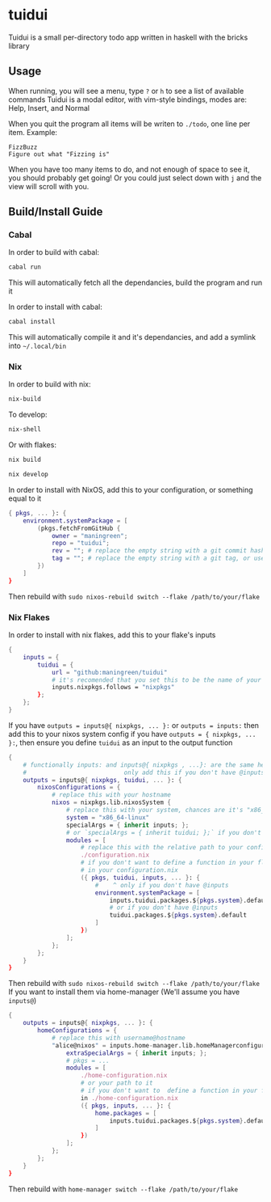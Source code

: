 # tuidui

Tuidui is a small per-directory todo app written in haskell with the bricks library

## Usage

When running, you will see a menu, type `?` or `h` to see a list of available commands
Tuidui is a modal editor, with vim-style bindings, modes are:
Help, Insert, and Normal

When you quit the program all items will be writen to `./todo`, one line per item. Example:
```
FizzBuzz
Figure out what "Fizzing is"
```
When you have too many items to do, and not enough of space to see it, you should probably get going! Or you could just select down with `j` and the view will scroll with you.

## Build/Install Guide

### Cabal

In order to build with cabal:
```bash
cabal run
```
This will automatically fetch all the dependancies, build the program and run it

In order to install with cabal:
```bash
cabal install
```
This will automatically compile it and it's dependancies, and add a symlink into `~/.local/bin`

### Nix

In order to build with nix:

```bash
nix-build
```

To develop:
```bash 
nix-shell
```

Or with flakes:
```bash
nix build
```

```bash 
nix develop
```

In order to install with NixOS, add this to your configuration, or something equal to it
```nix
{ pkgs, ... }: {
    environment.systemPackage = [
        (pkgs.fetchFromGitHub {
            owner = "maningreen";
            repo = "tuidui";
            rev = ""; # replace the empty string with a git commit hash or use tag
            tag = ""; # replace the empty string with a git tag, or use rev
        })
    ]
}
```
Then rebuild with `sudo nixos-rebuild switch --flake /path/to/your/flake`

### Nix Flakes

In order to install with nix flakes, add this to your flake's inputs
```nix
{
    inputs = {
        tuidui = {
            url = "github:maningreen/tuidui"
            # it's recomended that you set this to be the name of your nixpkgs
            inputs.nixpkgs.follows = "nixpkgs"
        };
    };
}
```

If you have `outputs = inputs@{ nixpkgs, ... }:` or `outputs = inputs:` then add this to your nixos system config
if you have `outputs = { nixpkgs, ... }:`, then ensure you define `tuidui` as an input to the output function

```nix
{
    # functionally inputs: and inputs@{ nixpkgs , ...}: are the same here
    #                           only add this if you don't have @inputs
    outputs = inputs@{ nixpkgs, tuidui, ... }: {
        nixosConfigurations = {
            # replace this with your hostname
            nixos = nixpkgs.lib.nixosSystem {
                # replace this with your system, chances are it's "x86_64-linux"
                system = "x86_64-linux"
                specialArgs = { inherit inputs; };
                # or `specialArgs = { inherit tuidui; };` if you don't have @inputs
                modules = [
                    # replace this with the relative path to your configuration.nix
                    ./configuration.nix
                    # if you don't want to define a function in your flake, an alternative is to put the contents of the return
                    # in your configuration.nix
                    ({ pkgs, tuidui, inputs, ... }: {
                        #    ^ only if you don't have @inputs
                        environment.systemPackage = [
                            inputs.tuidui.packages.${pkgs.system}.default
                            # or if you don't have @inputs
                            tuidui.packages.${pkgs.system}.default
                        ]
                    })
                ];
            };
        };
    }
}
```
Then rebuild with `sudo nixos-rebuild switch --flake /path/to/your/flake`
If you want to install them via home-manager (We'll assume you have `inputs@`)

```nix
{
    outputs = inputs@{ nixpkgs, ... }: {
        homeConfigurations = {
            # replace this with username@hostname
            "alice@nixos" = inputs.home-manager.lib.homeManagerconfiguration {
                extraSpecialArgs = { inherit inputs; };
                # pkgs = ...
                modules = [
                    ./home-configuration.nix
                    # or your path to it
                    # if you don't want to  define a function in your flake, an alternative would be to put the return of it 
                    in ./home-configuration.nix
                    ({ pkgs, inputs, ... }: {
                        home.packages = [
                            inputs.tuidui.packages.${pkgs.system}.default
                        ]
                    })
                ];
            };
        };
    }
}
```
Then rebuild with `home-manager switch --flake /path/to/your/flake`
